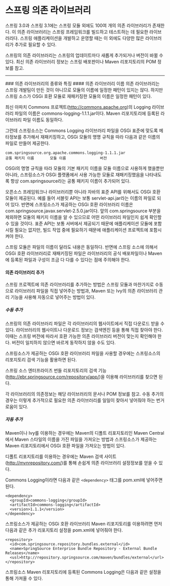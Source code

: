 # 스프링 의존 라이브러리
스프링 3.0과 스프링 3.1에는 스프링 모듈 외에도 100여 개의 의존 라이브러리가 존재한다. 이 의존 라이브러리는 스프링 프레임워크를 빌드하고 테스트하는 데 필요한 라이브러리다. 
스프링 애플리케이션을 개발하고 운영할 때는 이 외에도 다양한 많은 라이브러리가 추가로 필요할 수 있다.

스프링의 의존 라이브러리는 스프링의 업데이트마다 새롭게 추가되거나 버전이 바뀔 수 있다. 최신 의존 라이브러리 정보는 스프링 배포판이나 Maven 리포지토리의 POM 정보를 참고.
<hr/>
### 의존 라이브러리의 종류와 특징
#### 의존 라이브러리 이름
의존 라이브러리는 스프링 개발팀이 만든 것이 아니므로 모듈의 이름에 일정한 패턴이 있지는 않다. 하지만 스프링 소스가 OSGi 호환 모듈로 재패키징한 모듈의 이름은 일정한 패턴이 있다.

최신 아파치 Commons 프로젝트(http://commons.apache.org)의 Logging 라이브러리 파일의 이름은 commons-logging-1.1.1.jar이다. Maven 리포지토리에 등록된 라이브러리 파일 이름도 동일하다.

그런데 스프링소스는 Commons Logging 라이브러리 파일을 OSGi 표준에 맞도록 메타정보를 추가해서 재패키징하고, OSGi 모듈의 명명 규칙을 따라 다음과 같은 이름의 파일로 만들어 제공한다.
```
com.springsource.org.apache.commons.logging-1.1.1.jar
공통 패키지 이름       모듈 이름               버전
```
OSGi의 명명 규칙을 따라 모듈의 기본 패키지 이름을 모듈 이름으로 사용하게 했을뿐만 아니라, 스프링소스가 OSGi 플랫폼에서 사용 가능한 모듈로 재패키징했음을 나타내도록 
항상 com.springsource라는 공통 패키지 이름이 추가되어 있다.

오픈소스 프레임워크나 라이브러리뿐 아니라 자바의 표준 API를 위해서도 OSGi 호환 모듈이 제공된다. 예를 들어 서블릿 API는 보통 servlet-api.jar라는 이름의 
파일로 되어 있다. 반면에 스프링소스가 제공하는 OSGi 호환 라이브러리 이름은 com.springsource.javax.servlet-2.5.0.jar이다. 앞의 com.springsource 부분을 
제외하면 모듈의 패키지 이름을 알 수 있으므로 어떤 라이브러리 파일인지 쉽게 확인할 수 있을 것이다. 표준 API는 보통 서버에서 제공되기 때문에 애플리케이션 모듈에 포함시킬 
필요는 없지만, 빌드 작업 중에 필요하기 때문에 애플리케이션 프로젝트에 포함시켜야 한다.

스프링 모듈은 파일의 이름이 달라도 내용은 동일하다. 반면에 스프링 소스에 의해서 OSGi 호환 라이브러리로 재패키징된 파일은 라이브러리의 공식 배포파일이나 Maven에 등록된 파일과 구성이 조금 다
다를 수 있다는 점에 주의해야 한다.
#### 의존 라이브러리 추가
스프링 프로젝트에 의존 라이브러리를 추가하는 방법은 스프링 모듈과 마찬가지로 수동으로 라이브러리 파일을 직접 넣어주는 방법과, Maven 또는 Ivy의 의존 라이브러리 
관리 기능을 사용해 자동으로 넣어주는 방법이 있다.
##### 수동 추가
스프링의 의존 라이브러리 파일은 각 라이브러리의 웹사이트에서 직접 다운로드 받을 수 있다. 라이브러리의 웹사이트나 다운로드 정보는 검색엔진 등을 통해 직접 찾아야 한다. 
이때는 스프링 버전에 따라서 호환 가능한 의존 라이브러리 버전이 맞는지 확인해야 한다. 버전이 일치하지 않으면 바르게 동작하지 않을 수도 있다.

스프링소스가 제공하는 OSGi 호환 라이브러리 파일을 사용할 경우에는 스프링소스의 리포지토리 검색 기능을 활용하면 된다.

스프링 소스 엔터프라이즈 번들 리포지토리의 검색 기능(http://ebr.springsource.com/repository/app/)을 이용해 라이브러리를 찾으면 된다.

각 라이브러리의 의존정보는 해당 라이브러리의 문서나 POM 정보를 참고. 수동 추가의 경우는 이렇게 추가적으로 필요한 의존 라이브러리를 일일이 찾아서 넣어줘야 하는 번거로움이 있다.
##### 자동 추가
Maven이나 Ivy를 이용하는 경우에는 Maven의 디폴트 리포지토리인 Maven Central에서 Maven 스타일의 이름을 가진 파일을 가져오는 방법과 스프링소스가 제공하는 Maven 리포지토리에서 OSGi 호환 파일을 가져오는 방법이 있다.

디폴트 리포지토리를 이용하는 경우에는 Maven 검색 사이트(http://mvnrepository.com/)를 통해 손쉽게 의존 라이브러리 설정정보를 얻을 수 있다.

Commons Logging이라면 다음과 같은 ```<dependency>``` 태그를 pom.xml에 넣어주면 된다.
```
<dependency>
  <groupId>commons-logging</groupId>
  <artifactId>commons-logging</artifactId>
  <version>1.1.1</version>
</dependency>
```
스프링소스가 제공하는 OSGi 호환 라이브러리 Maven 리포지토리를 이용하려면 먼저 다음과 같은 추가 리포지토리 설정을 pom.xml에 넣어줘야 한다.
```
<repository>
  <id>com.springsource.repository.bundles.external</id>
  <name>SpringSource Enterprise Bundle Repository - External Bundle Releases</name>
  <usl>http://repository.springsource.com/maven/bundles/external</url>
</repository>
```
스프링소스 Maven 리포지토리에 등록된 Commons Logging은 다음과 같은 설정을 통해 가져올 수 있다. 
